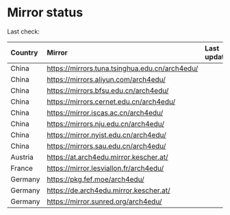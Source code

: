 <script src="./time.js"></script>
# Mirror status
Last check: <script type="text/javascript">localize(1733771958.2819521);</script>

|Country|Mirror|Last update|
|:------|:-----|:----------|
|China|https://mirrors.tuna.tsinghua.edu.cn/arch4edu/|<script type="text/javascript">localize(1733726770);</script>|
|China|https://mirrors.aliyun.com/arch4edu/|<script type="text/javascript">localize(1733726770);</script>|
|China|https://mirrors.bfsu.edu.cn/arch4edu/|<script type="text/javascript">localize(1733726770);</script>|
|China|https://mirrors.cernet.edu.cn/arch4edu/|<script type="text/javascript">localize(1733726770);</script>|
|China|https://mirror.iscas.ac.cn/arch4edu/|<script type="text/javascript">localize(1733726770);</script>|
|China|https://mirrors.nju.edu.cn/arch4edu/|<script type="text/javascript">localize(1733640255);</script>|
|China|https://mirror.nyist.edu.cn/arch4edu/|<script type="text/javascript">localize(1733726770);</script>|
|China|https://mirrors.sau.edu.cn/arch4edu/|<script type="text/javascript">localize(1731653531);</script>|
|Austria|https://at.arch4edu.mirror.kescher.at/|<script type="text/javascript">localize(1733726770);</script>|
|France|https://mirror.lesviallon.fr/arch4edu/|<script type="text/javascript">localize(1733726770);</script>|
|Germany|https://pkg.fef.moe/arch4edu/|<script type="text/javascript">localize(1733726770);</script>|
|Germany|https://de.arch4edu.mirror.kescher.at/|<script type="text/javascript">localize(1733726770);</script>|
|Germany|https://mirror.sunred.org/arch4edu/|<script type="text/javascript">localize(1733726770);</script>|

<script src="./tablefilter/tablefilter.js"></script>
<script src="./table.js"></script>